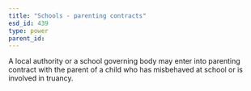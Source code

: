 ```yaml
---
title: "Schools - parenting contracts"
esd_id: 439
type: power
parent_id:  
---
```


A local authority or a school governing body may enter into parenting contract with the parent of a child who has misbehaved at school or is involved in truancy.

